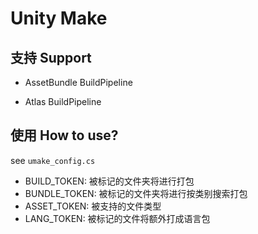 # Unity Make

## 支持 Support

- AssetBundle BuildPipeline

- Atlas BuildPipeline

## 使用 How to use?

see `umake_config.cs`

- BUILD_TOKEN: 被标记的文件夹将进行打包
- BUNDLE_TOKEN: 被标记的文件夹将进行按类别搜索打包
- ASSET_TOKEN: 被支持的文件类型
- LANG_TOKEN: 被标记的文件将额外打成语言包

